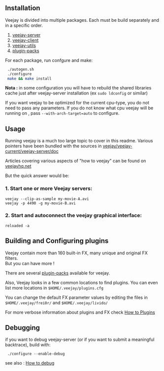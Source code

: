 
[//]: # ( comment : END installation section duplicated in /README.md)
[//]: # ( WARNING : some URL/PATH have to be adapted )

## Installation

Veejay is divided into multiple packages. Each must be build separately and in a specific order. 

1. [veejay-server](https://github.com/c0ntrol/veejay/tree/master/veejay-current/veejay-server)
2. [veejay-client](https://github.com/c0ntrol/veejay/tree/master/veejay-current/veejay-client)
3. [veejay-utils](https://github.com/c0ntrol/veejay/tree/master/veejay-current/veejay-utils)
4. [plugin-packs](https://github.com/c0ntrol/veejay/tree/master/veejay-current/plugin-packs)

For each package, run confgure and make:


```bash
 ./autogen.sh
 ./configure
 make && make install
```
__Nota :__ in some configuration you will have to rebuild the shared libraries cache just after veejay-server installation (ex `sudo ldconfig` or similar)

If you want veejay to be optimized for the current cpu-type, you do not need to pass any parameters. If you do not know what cpu veejay will be running on , pass `--with-arch-target=auto` to configure.

## Usage

Running veejay is a much too large topic to cover in this readme. Various
pointers have been bundled with the sources in [veejay/veejay-current/veejay-server/doc](./)

Articles covering various aspects of "how to veejay" can be found on [veejayhq.net](http://veejayhq.net)

But the quick answer would be:

### 1. Start one or more Veejay servers:

```
veejay --clip-as-sample my-movie-A.avi
veejay -p 4490 -g my-movie-B.avi
```

### 2. Start and autoconnect the veejay graphical interface:

```
reloaded -a
```

## Building and Configuring plugins

Veejay contain more than 160 built-in FX, many unique and original FX filters.  
But you can have more !

There are several [plugin-packs](https://github.com/c0ntrol/veejay/tree/master/veejay-current/plugin-packs) available for veejay.

Also, Veejay looks in a few common locations to find plugins. You can even list
more locations in `$HOME/.veejay/plugins.cfg`

You can change the default FX parameter values by editing the files in
`$HOME/.veejay/frei0r/` and `$HOME/.veejay/livido/`

For more verbose information about plugins and FX check [How to Plugins](./HowtoPlugins.md)

## Debugging

if you want to debug veejay-server (or if you want to submit a meaningful backtrace), build with:

     ./configure --enable-debug

see also : [How to debug](./HowToDebugging.txt)
